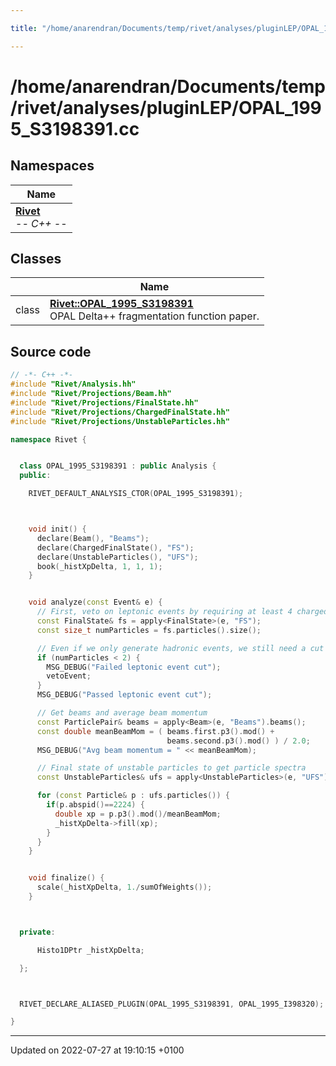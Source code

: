 ```yaml
---

title: "/home/anarendran/Documents/temp/rivet/analyses/pluginLEP/OPAL_1995_S3198391.cc"

---
```


# /home/anarendran/Documents/temp/rivet/analyses/pluginLEP/OPAL_1995_S3198391.cc



## Namespaces

| Name           |
| -------------- |
| **[Rivet](http://example.org/namespaces/namespacerivet/)** <br>-*- C++ -*-  |

## Classes

|                | Name           |
| -------------- | -------------- |
| class | **[Rivet::OPAL_1995_S3198391](http://example.org/classes/classrivet_1_1opal__1995__s3198391/)** <br>OPAL Delta++ fragmentation function paper.  |




## Source code

```cpp
// -*- C++ -*-
#include "Rivet/Analysis.hh"
#include "Rivet/Projections/Beam.hh"
#include "Rivet/Projections/FinalState.hh"
#include "Rivet/Projections/ChargedFinalState.hh"
#include "Rivet/Projections/UnstableParticles.hh"

namespace Rivet {


  class OPAL_1995_S3198391 : public Analysis {
  public:

    RIVET_DEFAULT_ANALYSIS_CTOR(OPAL_1995_S3198391);



    void init() {
      declare(Beam(), "Beams");
      declare(ChargedFinalState(), "FS");
      declare(UnstableParticles(), "UFS");
      book(_histXpDelta, 1, 1, 1);
    }


    void analyze(const Event& e) {
      // First, veto on leptonic events by requiring at least 4 charged FS particles
      const FinalState& fs = apply<FinalState>(e, "FS");
      const size_t numParticles = fs.particles().size();

      // Even if we only generate hadronic events, we still need a cut on numCharged >= 2.
      if (numParticles < 2) {
        MSG_DEBUG("Failed leptonic event cut");
        vetoEvent;
      }
      MSG_DEBUG("Passed leptonic event cut");

      // Get beams and average beam momentum
      const ParticlePair& beams = apply<Beam>(e, "Beams").beams();
      const double meanBeamMom = ( beams.first.p3().mod() +
                                   beams.second.p3().mod() ) / 2.0;
      MSG_DEBUG("Avg beam momentum = " << meanBeamMom);

      // Final state of unstable particles to get particle spectra
      const UnstableParticles& ufs = apply<UnstableParticles>(e, "UFS");

      for (const Particle& p : ufs.particles()) {
        if(p.abspid()==2224) {
          double xp = p.p3().mod()/meanBeamMom;
          _histXpDelta->fill(xp);
        }
      }
    }


    void finalize() {
      scale(_histXpDelta, 1./sumOfWeights());
    }



  private:

      Histo1DPtr _histXpDelta;

  };



  RIVET_DECLARE_ALIASED_PLUGIN(OPAL_1995_S3198391, OPAL_1995_I398320);

}
```


-------------------------------

Updated on 2022-07-27 at 19:10:15 +0100
